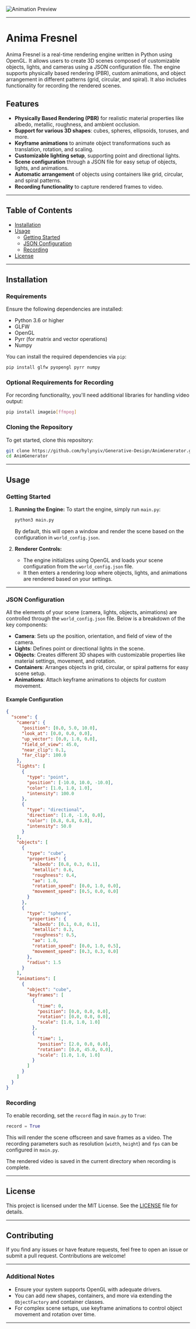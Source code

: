 ![Animation Preview](https://github.com/hylynyiv/Generative-Design/raw/master/AnimGenerator/PyOpenGLAnim00.gif)

---

# **Anima Fresnel**

Anima Fresnel is a real-time rendering engine written in Python using OpenGL. It allows users to create 3D scenes composed of customizable objects, lights, and cameras using a JSON configuration file. The engine supports physically based rendering (PBR), custom animations, and object arrangement in different patterns (grid, circular, and spiral). It also includes functionality for recording the rendered scenes.

## **Features**
- **Physically Based Rendering (PBR)** for realistic material properties like albedo, metallic, roughness, and ambient occlusion.
- **Support for various 3D shapes**: cubes, spheres, ellipsoids, toruses, and more.
- **Keyframe animations** to animate object transformations such as translation, rotation, and scaling.
- **Customizable lighting setup**, supporting point and directional lights.
- **Scene configuration** through a JSON file for easy setup of objects, lights, and animations.
- **Automatic arrangement** of objects using containers like grid, circular, and spiral patterns.
- **Recording functionality** to capture rendered frames to video.

---

## **Table of Contents**
- [Installation](#installation)
- [Usage](#usage)
  - [Getting Started](#getting-started)
  - [JSON Configuration](#json-configuration)
  - [Recording](#recording)
- [License](#license)

---

## **Installation**

### **Requirements**

Ensure the following dependencies are installed:
- Python 3.6 or higher
- GLFW
- OpenGL
- Pyrr (for matrix and vector operations)
- Numpy

You can install the required dependencies via `pip`:

```bash
pip install glfw pyopengl pyrr numpy
```

### **Optional Requirements for Recording**
For recording functionality, you'll need additional libraries for handling video output:

```bash
pip install imageio[ffmpeg]
```

### **Cloning the Repository**

To get started, clone this repository:

```bash
git clone https://github.com/hylynyiv/Generative-Design/AnimGenerator.git
cd AnimGenerator
```

---

## **Usage**

### **Getting Started**

1. **Running the Engine:**
   To start the engine, simply run `main.py`:

   ```bash
   python3 main.py
   ```

   By default, this will open a window and render the scene based on the configuration in `world_config.json`.

2. **Renderer Controls:**
   - The engine initializes using OpenGL and loads your scene configuration from the `world_config.json` file.
   - It then enters a rendering loop where objects, lights, and animations are rendered based on your settings.

---

### **JSON Configuration**

All the elements of your scene (camera, lights, objects, animations) are controlled through the `world_config.json` file. Below is a breakdown of the key components:

- **Camera**: Sets up the position, orientation, and field of view of the camera.
- **Lights**: Defines point or directional lights in the scene.
- **Objects**: Creates different 3D shapes with customizable properties like material settings, movement, and rotation.
- **Containers**: Arranges objects in grid, circular, or spiral patterns for easy scene setup.
- **Animations**: Attach keyframe animations to objects for custom movement.

#### Example Configuration

```json
{
  "scene": {
    "camera": {
      "position": [0.0, 5.0, 10.0],
      "look_at": [0.0, 0.0, 0.0],
      "up_vector": [0.0, 1.0, 0.0],
      "field_of_view": 45.0,
      "near_clip": 0.1,
      "far_clip": 100.0
    },
    "lights": [
      {
        "type": "point",
        "position": [-10.0, 10.0, -10.0],
        "color": [1.0, 1.0, 1.0],
        "intensity": 100.0
      },
      {
        "type": "directional",
        "direction": [1.0, -1.0, 0.0],
        "color": [0.8, 0.8, 0.8],
        "intensity": 50.0
      }
    ],
    "objects": [
      {
        "type": "cube",
        "properties": {
          "albedo": [0.8, 0.3, 0.1],
          "metallic": 0.6,
          "roughness": 0.4,
          "ao": 1.0,
          "rotation_speed": [0.0, 1.0, 0.0],
          "movement_speed": [0.5, 0.0, 0.0]
        }
      },
      {
        "type": "sphere",
        "properties": {
          "albedo": [0.1, 0.8, 0.1],
          "metallic": 0.3,
          "roughness": 0.5,
          "ao": 1.0,
          "rotation_speed": [0.0, 1.0, 0.5],
          "movement_speed": [0.3, 0.3, 0.0]
        },
        "radius": 1.5
      }
    ],
    "animations": [
      {
        "object": "cube",
        "keyframes": [
          {
            "time": 0,
            "position": [0.0, 0.0, 0.0],
            "rotation": [0.0, 0.0, 0.0],
            "scale": [1.0, 1.0, 1.0]
          },
          {
            "time": 1,
            "position": [2.0, 0.0, 0.0],
            "rotation": [0.0, 45.0, 0.0],
            "scale": [1.0, 1.0, 1.0]
          }
        ]
      }
    ]
  }
}
```

### **Recording**

To enable recording, set the `record` flag in `main.py` to `True`:

```python
record = True
```

This will render the scene offscreen and save frames as a video. The recording parameters such as resolution (`width`, `height`) and `fps` can be configured in `main.py`.

The rendered video is saved in the current directory when recording is complete.

---

## **License**

This project is licensed under the MIT License. See the [LICENSE](LICENSE) file for details.

---

## **Contributing**

If you find any issues or have feature requests, feel free to open an issue or submit a pull request. Contributions are welcome!

---

### **Additional Notes**

- Ensure your system supports OpenGL with adequate drivers.
- You can add new shapes, containers, and more via extending the `ObjectFactory` and container classes.
- For complex scene setups, use keyframe animations to control object movement and rotation over time.

---
